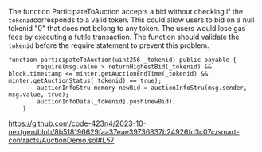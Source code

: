 The function ParticipateToAuction accepts a bid without checking if the ```tokenid```corresponds to a valid token. This could allow users to bid on a null tokenid "0" that does not belong to any token. The users would lose gas fees by executing a futile transaction. The function should validate the ```tokenid``` before the require statement to prevent this problem.

```
function participateToAuction(uint256 _tokenid) public payable {
        require(msg.value > returnHighestBid(_tokenid) && block.timestamp <= minter.getAuctionEndTime(_tokenid) && minter.getAuctionStatus(_tokenid) == true);
        auctionInfoStru memory newBid = auctionInfoStru(msg.sender, msg.value, true);
        auctionInfoData[_tokenid].push(newBid);
    }
```
https://github.com/code-423n4/2023-10-nextgen/blob/8b518196629faa37eae39736837b24926fd3c07c/smart-contracts/AuctionDemo.sol#L57

